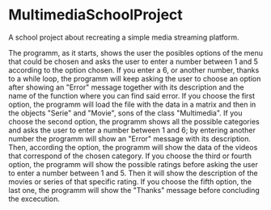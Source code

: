# MultimediaSchoolProject
A school project about recreating a simple media streaming platform.

The programm, as it starts, shows the user the posibles options of the menu that could be chosen and asks the user to enter a number between 1 and 5 according to the option chosen.
If you enter a 6, or another number, thanks to a while loop, the programm will keep asking the user to choose an option after showing an "Error" message together with its description and the name of the function where you can find said error.
If you choose the first option, the programm will load the file with the data in a matrix and then in the objects "Serie" and "Movie", sons of the class "Multimedia".
If you choose the second option, the programm shows all the possible categories and asks the user to enter a number between 1 and 6; by entering another number the programm will show an "Error" message with its description.
Then, according the option, the programm will show the data of the videos that correspond of the chosen category.
If you choose the third or fourth option, the programm will show the possible ratings before asking the user to enter a number between 1 and 5.
Then it will show the description of the movies or series of that specific rating.
If you choose the fifth option, the last one, the programm will show the "Thanks" message before concluding the excecution.

